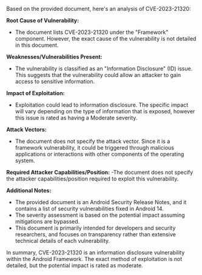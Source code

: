 Based on the provided document, here's an analysis of CVE-2023-21320:

**Root Cause of Vulnerability:**
- The document lists CVE-2023-21320 under the "Framework" component. However, the exact cause of the vulnerability is not detailed in this document.

**Weaknesses/Vulnerabilities Present:**
- The vulnerability is classified as an "Information Disclosure" (ID) issue. This suggests that the vulnerability could allow an attacker to gain access to sensitive information.

**Impact of Exploitation:**
- Exploitation could lead to information disclosure. The specific impact will vary depending on the type of information that is exposed, however this issue is rated as having a Moderate severity.

**Attack Vectors:**
- The document does not specify the attack vector. Since it is a framework vulnerability, it could be triggered through malicious applications or interactions with other components of the operating system.

**Required Attacker Capabilities/Position:**
-The document does not specify the attacker capabilities/position required to exploit this vulnerability.

**Additional Notes:**

- The provided document is an Android Security Release Notes, and it contains a list of security vulnerabilities fixed in Android 14.
- The severity assessment is based on the potential impact assuming mitigations are bypassed.
- This document is primarily intended for developers and security researchers, and focuses on transparency rather than extensive technical details of each vulnerability.

In summary, CVE-2023-21320 is an information disclosure vulnerability within the Android Framework. The exact method of exploitation is not detailed, but the potential impact is rated as moderate.